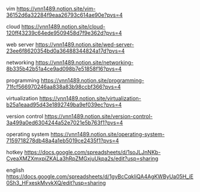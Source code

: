 vim               https://vnn1489.notion.site/vim-36152d6a32284f9eaa26793c614ae90e?pvs=4

cloud             https://vnn1489.notion.site/cloud-120ff43239c64ede9509458d7f9e362d?pvs=4

web server        https://vnn1489.notion.site/wed-server-23ee6f8620354bd0a36488344824a17d?pvs=4

networking        https://vnn1489.notion.site/networking-8b335b42b51a4ce9ad098b7e51858f16?pvs=4

programming       https://vnn1489.notion.site/programming-71fcf566970246aa838a83b98ccbf366?pvs=4

virtualization    https://vnn1489.notion.site/virtualization-b25a1eaad95d43e1892749ba9ef039ec?pvs=4

version control   https://vnn1489.notion.site/version-control-3a499a0ed6304244a52e7021e5b763f1?pvs=4

operating system  https://vnn1489.notion.site/operating-system-7159718278db48a4a1eb5019ce2435f1?pvs=4

hotkey            https://docs.google.com/spreadsheets/d/1soJLJnNKb-CveaXMZXmxpiZKALa3hRpZMGxjuUkpa2s/edit?usp=sharing

english           https://docs.google.com/spreadsheets/d/1gyBcCqkliQA4AgKWByUa05H_iE0Sh3_HFxeskMvvkXQ/edit?usp=sharing